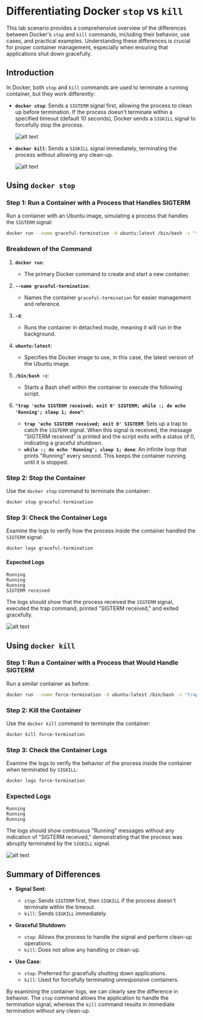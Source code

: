 # Differentiating Docker `stop` vs `kill`

This lab scenario provides a comprehensive overview of the differences between Docker's `stop` and `kill` commands, including their behavior, use cases, and practical examples. Understanding these differences is crucial for proper container management, especially when ensuring that applications shut down gracefully.

## Introduction

In Docker, both `stop` and `kill` commands are used to terminate a running container, but they work differently:

- **`docker stop`**: Sends a `SIGTERM` signal first, allowing the process to clean up before termination. If the process doesn't terminate within a specified timeout (default 10 seconds), Docker sends a `SIGKILL` signal to forcefully stop the process.

   ![alt text](https://raw.githubusercontent.com/poridhiEng/poridhi-labs/refs/heads/main/Poridhi%20Labs/Docker%20Labs/Docker%20Deep%20Dive/Chapter%2007/Deep-dive-03/images/image.png)

- **`docker kill`**: Sends a `SIGKILL` signal immediately, terminating the process without allowing any clean-up.

   ![alt text](https://raw.githubusercontent.com/poridhiEng/poridhi-labs/refs/heads/main/Poridhi%20Labs/Docker%20Labs/Docker%20Deep%20Dive/Chapter%2007/Deep-dive-03/images/image-1.png)


## Using `docker stop`

### Step 1: Run a Container with a Process that Handles SIGTERM

Run a container with an Ubuntu image, simulating a process that handles the `SIGTERM` signal:

```sh
docker run --name graceful-termination -d ubuntu:latest /bin/bash -c "trap 'echo SIGTERM received; exit 0' SIGTERM; while :; do echo 'Running'; sleep 1; done"
```

### Breakdown of the Command

1. **`docker run`**:
   - The primary Docker command to create and start a new container.

2. **`--name graceful-termination`**:
   - Names the container `graceful-termination` for easier management and reference.

3. **`-d`**:
   - Runs the container in detached mode, meaning it will run in the background.

4. **`ubuntu:latest`**:
   - Specifies the Docker image to use, in this case, the latest version of the Ubuntu image.

5. **`/bin/bash -c`**:
   - Starts a Bash shell within the container to execute the following script.

6. **`"trap 'echo SIGTERM received; exit 0' SIGTERM; while :; do echo 'Running'; sleep 1; done"`**:
   - **`trap 'echo SIGTERM received; exit 0' SIGTERM`**: Sets up a trap to catch the `SIGTERM` signal. When this signal is received, the message "SIGTERM received" is printed and the script exits with a status of 0, indicating a graceful shutdown.
   - **`while :; do echo 'Running'; sleep 1; done`**: An infinite loop that prints "Running" every second. This keeps the container running until it is stopped.


### Step 2: Stop the Container

Use the `docker stop` command to terminate the container:

```sh
docker stop graceful-termination
```

### Step 3: Check the Container Logs

Examine the logs to verify how the process inside the container handled the `SIGTERM` signal:

```sh
docker logs graceful-termination
```

#### Expected Logs

```plaintext
Running
Running
Running
SIGTERM received
```

The logs should show that the process received the `SIGTERM` signal, executed the trap command, printed "SIGTERM received," and exited gracefully.

![alt text](https://raw.githubusercontent.com/poridhiEng/poridhi-labs/refs/heads/main/Poridhi%20Labs/Docker%20Labs/Docker%20Deep%20Dive/Chapter%2007/Deep-dive-03/images/stop-kill-01.PNG)

## Using `docker kill`

### Step 1: Run a Container with a Process that Would Handle SIGTERM

Run a similar container as before:

```sh
docker run --name force-termination -d ubuntu:latest /bin/bash -c "trap 'echo SIGTERM received; exit 0' SIGTERM; while :; do echo 'Running'; sleep 1; done"
```

### Step 2: Kill the Container

Use the `docker kill` command to terminate the container:

```sh
docker kill force-termination
```

### Step 3: Check the Container Logs

Examine the logs to verify the behavior of the process inside the container when terminated by `SIGKILL`:

```sh
docker logs force-termination
```

### Expected Logs

```plaintext
Running
Running
Running
```

The logs should show continuous "Running" messages without any indication of "SIGTERM received," demonstrating that the process was abruptly terminated by the `SIGKILL` signal.

![alt text](https://raw.githubusercontent.com/poridhiEng/poridhi-labs/refs/heads/main/Poridhi%20Labs/Docker%20Labs/Docker%20Deep%20Dive/Chapter%2007/Deep-dive-03/images/stop-kill-02.PNG)

## Summary of Differences

- **Signal Sent**:
  - `stop`: Sends `SIGTERM` first, then `SIGKILL` if the process doesn't terminate within the timeout.
  - `kill`: Sends `SIGKILL` immediately.

- **Graceful Shutdown**:
  - `stop`: Allows the process to handle the signal and perform clean-up operations.
  - `kill`: Does not allow any handling or clean-up.

- **Use Case**:
  - `stop`: Preferred for gracefully shutting down applications.
  - `kill`: Used for forcefully terminating unresponsive containers.

By examining the container logs, we can clearly see the difference in behavior. The `stop` command allows the application to handle the termination signal, whereas the `kill` command results in immediate termination without any clean-up.
